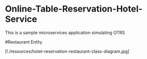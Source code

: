 # Online-Table-Reservation-Hotel-Service
This is a sample microservices application simulating OTRS

#Restaurant Entity

[!./resources/hotel-reservation-restaurant-class-diagram.jpg]
